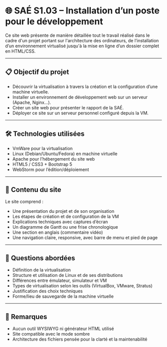 # 🌐 SAÉ S1.03 – Installation d’un poste pour le développement

Ce site web présente de manière détaillée tout le travail réalisé dans le cadre d'un projet portant sur l'architecture des ordinateurs, de l’installation d’un environnement virtualisé jusqu'à la mise en ligne d’un dossier complet en HTML/CSS.

---

## 📋 Objectif du projet

- Découvrir la virtualisation à travers la création et la configuration d’une machine virtuelle.
- Installer un environnement de développement web sur un serveur (Apache, Nginx...).
- Créer un site web pour présenter le rapport de la SAÉ.
- Déployer ce site sur un serveur personnel configuré depuis la VM.

---

## 🛠️ Technologies utilisées

- VmWare pour la virtualisation
- Linux (Debian/Ubuntu/Fedora) en machine virtuelle
- Apache pour l’hébergement du site web
- HTML5 / CSS3 + Bootstrap 5
- WebStorm pour l’édition/déploiement

---

## 📁 Contenu du site

Le site comprend :

- Une présentation du projet et de son organisation
- Les étapes de création et de configuration de la VM
- Explications techniques avec captures d’écran
- Un diagramme de Gantt ou une frise chronologique
- Une section en anglais (commentaire vidéo)
- Une navigation claire, responsive, avec barre de menu et pied de page

---

## 🧠 Questions abordées

- Définition de la virtualisation
- Structure et utilisation de Linux et de ses distributions
- Différences entre émulateur, simulateur et VM
- Types de virtualisation selon les outils (VirtualBox, VMware, Stratus)
- Justification des choix techniques
- Forme/lieu de sauvegarde de la machine virtuelle

---

## 📝 Remarques

- Aucun outil WYSIWYG ni générateur HTML utilisé
- Site compatible avec le mode sombre
- Architecture des fichiers pensée pour la clarté et la maintenabilité
